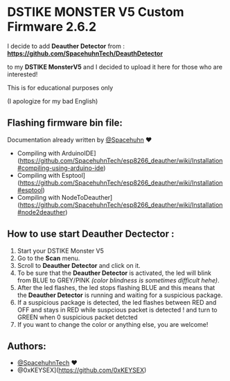 # DSTIKE MONSTER V5 Custom Firmware 2.6.2

I decide to add **Deauther Detector** from : **https://github.com/SpacehuhnTech/DeauthDetector**

to my **DSTIKE MonsterV5** and I decided to upload it here for those who are interested! 

This is for educational purposes only 

(I apologize for my bad English)


## Flashing firmware bin file:
Documentation already written by [@Spacehuhn](https://github.com/SpacehuhnTech) ❤️
- Compiling with ArduinoIDE](https://github.com/SpacehuhnTech/esp8266_deauther/wiki/Installation#compiling-using-arduino-ide)
- Compiling with Esptool](https://github.com/SpacehuhnTech/esp8266_deauther/wiki/Installation#esptool)
- Compiling with NodeToDeauther](https://github.com/SpacehuhnTech/esp8266_deauther/wiki/Installation#node2deauther)

## How to use start Deauther Dectector : 

1) Start your DSTIKE Monster V5
2) Go to the **Scan** menu.
3) Scroll to **Deauther Detector** and click on it.
4) To be sure that the **Deauther Detector** is activated, the led will blink from BLUE to GREY/PINK *(color blindness is sometimes difficult hehe)*.
5) After the led flashes, the led stops flashing BLUE and this means that the **Deauther Detector** is running and waiting for a suspicious package.
6) If a suspicious package is detected, the led flashes between RED and OFF and stays in RED while suspcious packet is detected ! and turn to GREEN when 0 suspicious packet detcted
7) If you want to change the color or anything else, you are welcome!

## Authors:

- [@SpacehuhnTech](https://github.com/SpacehuhnTech) ❤️
- @0xKEYSEX](https://github.com/0xKEYSEX)
